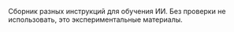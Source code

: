 Сборник разных инструкций для обучения ИИ.
Без проверки не использовать, это экспериментальные материалы.
